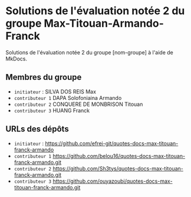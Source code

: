 # Solutions de l'évaluation notée 2 du groupe Max-Titouan-Armando-Franck

Solutions de l'évaluation notée 2 du groupe [nom-groupe] à l'aide de MkDocs.

## Membres du groupe

- `initiateur` : SILVA DOS REIS Max
- `contributeur 1` DAPA Solofoniaina Armando
- `contributeur 2` CONQUERE DE MONBRISON Titouan
- `contributeur 3` HUANG Franck

## URLs des dépôts

- `initiateur` : https://github.com/efrei-git/quotes-docs-max-titouan-franck-armando
- `contributeur 1` https://github.com/belou16/quotes-docs-max-titouan-franck-armando.git
- `contributeur 2` https://github.com/Sh3tys/quotes-docs-max-titouan-franck-armando.git
- `contributeur 3` https://github.com/ouyazoubi/quotes-docs-max-titouan-franck-armando.git
